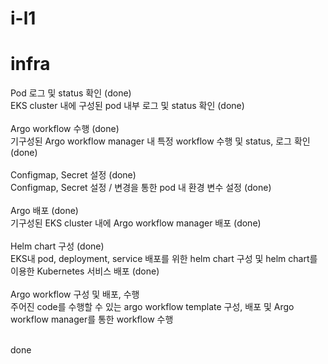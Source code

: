 # i-l1

# infra

Pod 로그 및 status 확인 (done)<br/>
EKS cluster 내에 구성된 pod 내부 로그 및 status 확인 (done)<br/>
<br/>
Argo workflow 수행 (done)<br/>
기구성된 Argo workflow manager 내 특정 workflow 수행 및 status, 로그 확인 (done)<br/>
<br/>
Configmap, Secret 설정 (done)<br/>
Configmap, Secret 설정 / 변경을 통한 pod 내 환경 변수 설정 (done)<br/>
<br/>
Argo 배포 (done)<br/>
기구성된 EKS cluster 내에 Argo workflow manager 배포 (done)<br/>
<br/>
Helm chart 구성 (done)<br/>
EKS내 pod, deployment, service 배포를 위한 helm chart 구성 및 helm chart를 이용한 Kubernetes 서비스 배포 (done)<br/>
<br/>
Argo workflow 구성 및 배포, 수행<br/>
주어진 code를 수행할 수 있는 argo workflow template 구성, 배포 및 Argo workflow manager를 통한 workflow 수행<br/>
<br/>

done
